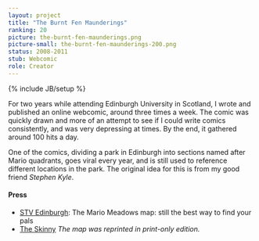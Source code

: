 ```yaml
---
layout: project
title: "The Burnt Fen Maunderings"
ranking: 20
picture: the-burnt-fen-maunderings.png
picture-small: the-burnt-fen-maunderings-200.png
status: 2008-2011
stub: Webcomic
role: Creator
---
```

{% include JB/setup %}

For two years while attending Edinburgh University in Scotland, I wrote and published an online webcomic, around three times a week. The comic was quickly drawn and more of an attempt to see if I could write comics consistently, and was very depressing at times.  By the end, it gathered around 100 hits a day.

One of the comics, dividing a park in Edinburgh into sections named after Mario quadrants, goes viral every year, and is still used to reference different locations in the park. The original idea for this is from my good friend _Stephen Kyle_.

#### Press

- [STV Edinburgh](http://edinburgh.stv.tv/articles/272112-mario-meadows-map-gives-edinburgh-park-nintendo-names/?fromstreampost=100166): The Mario Meadows map: still the best way to find your pals
- [The Skinny](https://www.theskinny.co.uk/) _The map was reprinted in print-only edition._
